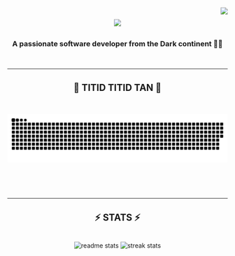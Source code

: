 ###
<img align="right" src="https://visitor-badge.laobi.icu/badge?page_id=illumi666ya.illumi666ya" />

<h1 align="center">
    <img src="https://readme-typing-svg.herokuapp.com/?font=Righteous&size=35&center=true&vCenter=true&width=500&height=70&duration=4000&lines=Hi+There!+👋;+I'm+ILLUMI!;" />
</h1>

<h3 align="center">A passionate software developer from the Dark continent 🏴‍☠️</h3>

<br/>
<hr/>

###
<div align="center">
  <h2>🐍 TITID TITID TAN 🐍</h2>
  <br>
  
![snake_gif](https://github.com/illumi666ya/illumi666ya/blob/output/only-svg/github-contribution-grid-snake-dark.svg)

<br/><br/><br/>
</div>
<hr/>

###
<h2 align="center">⚡ STATS ⚡</h2>
<br>
<div align=center>
<img width=400 src="https://github-readme-stats-salesp07.vercel.app/api?username=illumi666ya&count_private=true&show_icons=true&theme=nightowl&rank_icon=github&border_radius=10" alt="readme stats" />
<img width=423 src="https://github-readme-streak-stats-salesp07.vercel.app/?user=illumi666ya&count_private=true&theme=nightowl&border_radius=10" alt="streak stats"/>
<br/>
